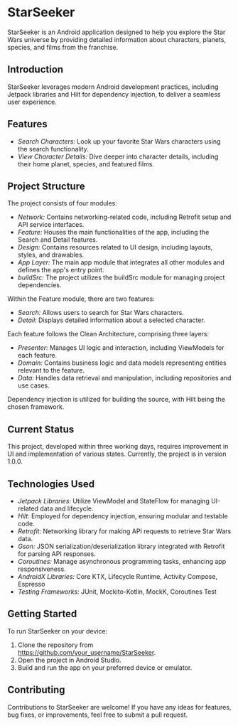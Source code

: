 # StarSeeker

StarSeeker is an Android application designed to help you explore the Star Wars universe by providing detailed information about characters, planets, species, and films from the franchise.

## Introduction

StarSeeker leverages modern Android development practices, including Jetpack libraries and Hilt for dependency injection, to deliver a seamless user experience.

## Features

- *Search Characters:* Look up your favorite Star Wars characters using the search functionality.
- *View Character Details:* Dive deeper into character details, including their home planet, species, and featured films.

## Project Structure

The project consists of four modules:

- *Network:* Contains networking-related code, including Retrofit setup and API service interfaces.
- *Feature:* Houses the main functionalities of the app, including the Search and Detail features.
- *Design:* Contains resources related to UI design, including layouts, styles, and drawables.
- *App Layer:* The main app module that integrates all other modules and defines the app's entry point.
- *buildSrc:* The project utilizes the buildSrc module for managing project dependencies.

Within the Feature module, there are two features:

- *Search:* Allows users to search for Star Wars characters.
- *Detail:* Displays detailed information about a selected character.

Each feature follows the Clean Architecture, comprising three layers:

- *Presenter:* Manages UI logic and interaction, including ViewModels for each feature.
- *Domain:* Contains business logic and data models representing entities relevant to the feature.
- *Data:* Handles data retrieval and manipulation, including repositories and use cases.

Dependency injection is utilized for building the source, with Hilt being the chosen framework.

## Current Status

This project, developed within three working days, requires improvement in UI and implementation of various states. Currently, the project is in version 1.0.0.

## Technologies Used

- *Jetpack Libraries:* Utilize ViewModel and StateFlow for managing UI-related data and lifecycle.
- *Hilt:* Employed for dependency injection, ensuring modular and testable code.
- *Retrofit:* Networking library for making API requests to retrieve Star Wars data.
- *Gson:* JSON serialization/deserialization library integrated with Retrofit for parsing API responses.
- *Coroutines:* Manage asynchronous programming tasks, enhancing app responsiveness.
- *AndroidX Libraries:* Core KTX, Lifecycle Runtime, Activity Compose, Espresso
- *Testing Frameworks:* JUnit, Mockito-Kotlin, MockK, Coroutines Test

## Getting Started

To run StarSeeker on your device:

1. Clone the repository from https://github.com/your_username/StarSeeker.
2. Open the project in Android Studio.
3. Build and run the app on your preferred device or emulator.

## Contributing

Contributions to StarSeeker are welcome! If you have any ideas for features, bug fixes, or improvements, feel free to submit a pull request.


